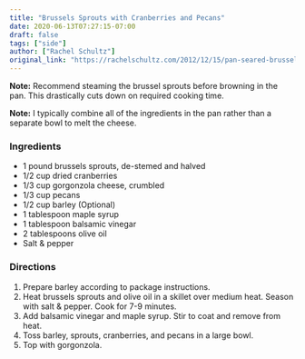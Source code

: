 ```yaml
---
title: "Brussels Sprouts with Cranberries and Pecans"
date: 2020-06-13T07:27:15-07:00
draft: false
tags: ["side"]
author: ["Rachel Schultz"]
original_link: "https://rachelschultz.com/2012/12/15/pan-seared-brussels-sprouts-with-cranberries-pecans/"
---
```


**Note:** Recommend steaming the brussel sprouts before browning in the pan. This drastically cuts down on required cooking time. 

**Note:** I typically combine all of the ingredients in the pan rather than a separate bowl to melt the cheese. 

### Ingredients

- 1 pound brussels sprouts, de-stemed and halved
- 1/2 cup dried cranberries
- 1/3 cup gorgonzola cheese, crumbled
- 1/3 cup pecans
- 1/2 cup barley (Optional)
- 1 tablespoon maple syrup
- 1 tablespoon balsamic vinegar
- 2 tablespoons olive oil
- Salt & pepper

### Directions
1. Prepare barley according to package instructions.
1. Heat brussels sprouts and olive oil in a skillet over medium heat. Season with salt & pepper. Cook for 7-9 minutes.
1. Add balsamic vinegar and maple syrup. Stir to coat and remove from heat.
1. Toss barley, sprouts, cranberries, and pecans in a large bowl.
1. Top with gorgonzola.
